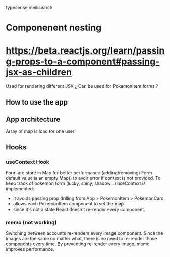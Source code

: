 typesense
meilisearch

# Componenent nesting 
# https://beta.reactjs.org/learn/passing-props-to-a-component#passing-jsx-as-children

Used for rendering different JSX
¿ Can be used for PokemonItem forms ?

## How to use the app

## App architecture

Array of map is load for one user

## Hooks
### useContext Hook
Form are store in Map for better performance (adding/removing)
Form default value is an empty Map() to avoir error if context is not provided.
To keep track of pokemon form (lucky, shiny, shadow...) useContext is implemented:
- it avoids passing prop drilling from App > PokemonItem > PokemonCard
- allows each PokemonItem component to set the map
- since it's not a state React doesn't re-render every component.

### memo (not working)
Switching between accounts re-renders every image component. Since the images are the same no matter what, there is no need to re-render those components every time.
By preventing re-render every image, memo improves performance. 
